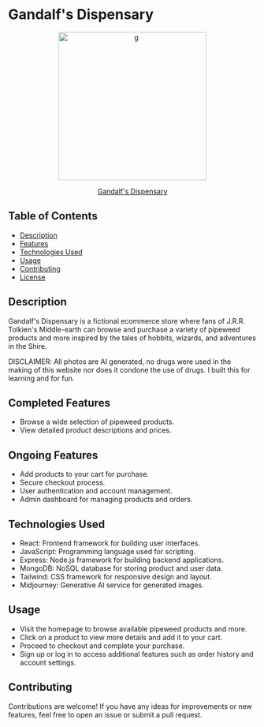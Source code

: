 # Gandalf's Dispensary

<p  align="center">
<img src="https://cdn.jsdelivr.net/gh/alecnazzy/gandalfs-dispensary@master/client/public/gandalf.png" alt="g" width="300"  height="300">
</p>

<p  align="center">
<a text="center" href="https://gandalfs-pipeweed-dispensary.onrender.com/" rel="noreferrer" target="_blank" >Gandalf's Dispensary</a>
</p>

## Table of Contents

- [Description](#description)
- [Features](#features)
- [Technologies Used](#technologies-used)
- [Usage](#usage)
- [Contributing](#contributing)
- [License](#license)

## Description

Gandalf's Dispensary is a fictional ecommerce store where fans of J.R.R. Tolkien's Middle-earth can browse and purchase a variety of pipeweed products and more inspired by the tales of hobbits, wizards, and adventures in the Shire.

DISCLAIMER: All photos are AI generated, no drugs were used in the making of this website nor does it condone the use of drugs. I built this for learning and for fun.

## Completed Features

- Browse a wide selection of pipeweed products.
- View detailed product descriptions and prices.

## Ongoing Features

- Add products to your cart for purchase.
- Secure checkout process.
- User authentication and account management.
- Admin dashboard for managing products and orders.

## Technologies Used

- React: Frontend framework for building user interfaces.
- JavaScript: Programming language used for scripting.
- Express: Node.js framework for building backend applications.
- MongoDB: NoSQL database for storing product and user data.
- Tailwind: CSS framework for responsive design and layout.
- Midjourney: Generative AI service for generated images.

## Usage

- Visit the homepage to browse available pipeweed products and more.
- Click on a product to view more details and add it to your cart.
- Proceed to checkout and complete your purchase.
- Sign up or log in to access additional features such as order history and account settings.

## Contributing

Contributions are welcome! If you have any ideas for improvements or new features, feel free to open an issue or submit a pull request.
